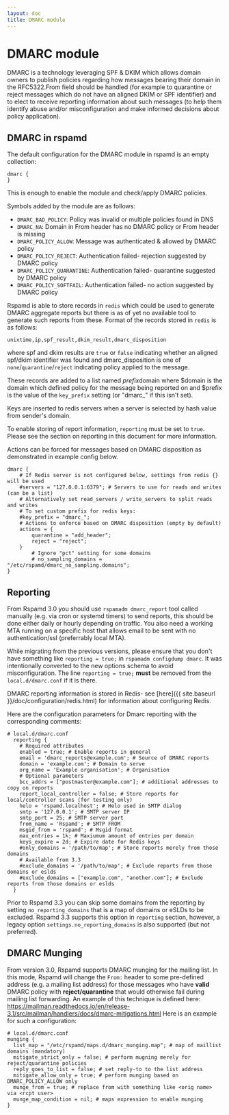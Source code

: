 ```yaml
---
layout: doc
title: DMARC module
---
```

# DMARC module

DMARC is a technology leveraging SPF & DKIM which allows domain owners to publish policies regarding how messages bearing
their domain in the RFC5322.From field should be handled (for example to quarantine or reject messages which do not have an
aligned DKIM or SPF identifier) and to elect to receive reporting information about such messages (to help them identify
abuse and/or misconfiguration and make informed decisions about policy application).

## DMARC in rspamd

The default configuration for the DMARC module in rspamd is an empty collection:

~~~ucl
dmarc {
}
~~~

This is enough to enable the module and check/apply DMARC policies.

Symbols added by the module are as follows:

- `DMARC_BAD_POLICY`: Policy was invalid or multiple policies found in DNS
- `DMARC_NA`: Domain in From header has no DMARC policy or From header is missing
- `DMARC_POLICY_ALLOW`: Message was authenticated & allowed by DMARC policy
- `DMARC_POLICY_REJECT`: Authentication failed- rejection suggested by DMARC policy
- `DMARC_POLICY_QUARANTINE`: Authentication failed- quarantine suggested by DMARC policy
- `DMARC_POLICY_SOFTFAIL`: Authentication failed- no action suggested by DMARC policy

Rspamd is able to store records in `redis` which could be used to generate DMARC aggregate reports but there is as of yet no available tool to generate such reports from these. Format of the records stored in `redis` is as follows:

    unixtime,ip,spf_result,dkim_result,dmarc_disposition

where spf and dkim results are `true` or `false` indicating whether an aligned spf/dkim identifier was found and dmarc_disposition is one of `none`/`quarantine`/`reject` indicating policy applied to the message.

These records are added to a list named $prefix$domain where $domain is the domain which defined policy for the message being reported on and $prefix is the value of the `key_prefix` setting (or "dmarc_" if this isn't set).

Keys are inserted to redis servers when a server is selected by hash value from sender's domain.

To enable storing of report information, `reporting` must be set to `true`. Please see the section on reporting in this document for more information.

Actions can be forced for messages based on DMARC disposition as demonstrated in example config below.

~~~ucl
dmarc {
	# If Redis server is not configured below, settings from redis {} will be used
	#servers = "127.0.0.1:6379"; # Servers to use for reads and writes (can be a list)
	# Alternatively set read_servers / write_servers to split reads and writes
	# To set custom prefix for redis keys:
	#key_prefix = "dmarc_";
	# Actions to enforce based on DMARC disposition (empty by default)
	actions = {
		quarantine = "add_header";
		reject = "reject";
	}
        # Ignore "pct" setting for some domains
        # no_sampling_domains = "/etc/rspamd/dmarc_no_sampling.domains";
}
~~~

## Reporting

From Rspamd 3.0 you should use `rspamadm dmarc_report` tool called manually (e.g. via cron or systemd timers) to send reports, this should be done either daily or hourly depending on traffic. You also need a working MTA running on a specific host that allows email to be sent with no authentication/ssl (preferrably local MTA).

While migrating from the previous versions, please ensure that you don't have something like `reporting = true;` in `rspamadm configdump dmarc`. It was intentionally converted to the new options schema to avoid misconfiguration. The line `reporting = true;` **must** be removed from the `local.d/dmarc.conf` if it is there.

DMARC reporting information is stored in Redis- see [here]({{ site.baseurl }}/doc/configuration/redis.html) for information about configuring Redis.

Here are the configuration parameters for Dmarc reporting with the corresponding comments:

~~~ucl
# local.d/dmarc.conf
  reporting {
    # Required attributes
    enabled = true; # Enable reports in general
    email = 'dmarc_reports@example.com'; # Source of DMARC reports
    domain = 'example.com'; # Domain to serve
    org_name = 'Example organisation'; # Organisation
    # Optional parameters
    bcc_addrs = ["postmaster@example.com"]; # additional addresses to copy on reports
    report_local_controller = false; # Store reports for local/controller scans (for testing only)
    helo = 'rspamd.localhost'; # Helo used in SMTP dialog
    smtp = '127.0.0.1'; # SMTP server IP
    smtp_port = 25; # SMTP server port
    from_name = 'Rspamd'; # SMTP FROM
    msgid_from = 'rspamd'; # Msgid format
    max_entries = 1k; # Maxiumum amount of entries per domain
    keys_expire = 2d; # Expire date for Redis keys
    #only_domains = '/path/to/map'; # Store reports merely from those domains
    # Available from 3.3
    #exclude_domains = '/path/to/map'; # Exclude reports from those domains or eslds
    #exclude_domains = ["example.com", "another.com"]; # Exclude reports from those domains or eslds
  }
~~~

Prior to Rspamd 3.3 you can skip some domains from the reporting by setting `no_reporting_domains` that is a map of domains or eSLDs to be excluded. Rspamd 3.3 supports this option in `reporting` section, however, a legacy option `settings.no_reporting_domains` is also supported (but not preferred).

## DMARC Munging

From version 3.0, Rspamd supports DMARC munging for the mailing list. In this mode, Rspamd will change the `From:` header to some pre-defined address (e.g. a mailing list address) for those messages who have **valid** DMARC policy with **reject/quarantine** that would otherwise fail during mailing list forwarding. An example of this technique is defined here: https://mailman.readthedocs.io/en/release-3.1/src/mailman/handlers/docs/dmarc-mitigations.html
Here is an example for such a configuration:

~~~ucl
# local.d/dmarc.conf
munging {
  list_map = "/etc/rspamd/maps.d/dmarc_munging.map"; # map of maillist domains (mandatory)
  mitigate_strict_only = false; # perform mugning merely for reject/quarantine policies
  reply_goes_to_list = false; # set reply-to to the list address
  mitigate_allow_only = true; # perform munging based on DMARC_POLICY_ALLOW only
  munge_from = true; # replace from with something like <orig name> via <rcpt user>
  munge_map_condition = nil; # maps expression to enable munging
}
~~~
